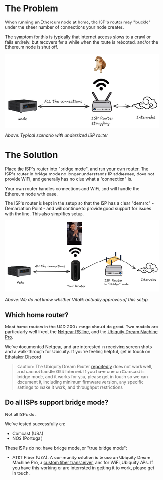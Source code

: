 # The Problem

When running an Ethereum node at home, the ISP's router may "buckle" under the sheer number of connections your node creates.

The symptom for this is typically that Internet access slows to a crawl or fails entirely, but recovers for a while when the
route is rebooted, and/or the Ethereum node is shut off.

![Network amxiety](../images/home-router/cheems-network.png)

*Above: Typical scenario with undersized ISP router*

# The Solution

Place the ISP's router into "bridge mode", and run your own router. The ISP's router in bridge mode no longer understands
IP addresses, does not provide WiFi, and generally has no clue what a "connection" is.

Your own router handles connections and WiFi, and will handle the Ethereum node with ease.

The ISP's router is kept in the setup so that the ISP has a clear "demarc" - Demarcation Point - and will continue to
provide good support for issues with the line. This also simplifies setup.

![Network improved](../images/home-router/vitalik-network.png)

*Above: We do not know whether Vitalik actually approves of this setup*

## Which home router?

Most home routers in the USD 200+ range should do great. Two models are particularly well liked, the
[Netgear RS line](https://www.netgear.com/home/wifi/routers/listing-filter/ax-wifi7/), and the
[Ubiquity Dream Machine Pro](https://techspecs.ui.com/unifi/unifi-cloud-gateways/udm-pro).

We've documented Netgear, and are interested in receiving screen shots and a walk-through for Ubiquity. If you're feeling helpful, get in touch on
[Ethstaker Discord](https://discord.gg/ethstaker)

> Caution: The Ubiquity Dream Router [reportedly](https://www.reddit.com/r/Ubiquiti/comments/126pi7q/dream_router_with_xfinity_gateway_doesnt_work/)
does not work well, and cannot handle GBit Internet. If you have one on Comcast in bridge mode, and it works for you, please get in touch so we can
document it, including minimum firmware version, any specific settings to make it work, and throughput restrictions.

## Do all ISPs support bridge mode?

Not all ISPs do.

We've tested successfully on:

- Comcast (USA)
- NOS (Portugal)

These ISPs do not have bridge mode, or "true bridge mode":

- AT&T Fiber (USA). A community solution is to use an Ubiquity Dream Machine Pro, a
[custom fiber transceiver](https://pon.wiki/guides/masquerade-as-the-att-inc-bgw320-500-505-on-xgs-pon-with-the-bfw-solutions-was-110/),
and for WiFi, Ubiquity APs. If you have this working or are interested in getting it to work, please get in touch.
